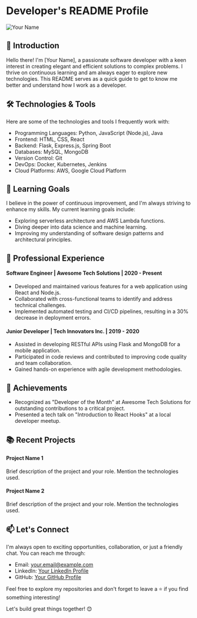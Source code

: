 # Developer's README Profile

![Your Name](https://your-image-url.com/your-image.png)

## 👋 Introduction

Hello there! I'm [Your Name], a passionate software developer with a keen interest in creating elegant and efficient solutions to complex problems. I thrive on continuous learning and am always eager to explore new technologies. This README serves as a quick guide to get to know me better and understand how I work as a developer.

## 🛠️ Technologies & Tools

Here are some of the technologies and tools I frequently work with:

- Programming Languages: Python, JavaScript (Node.js), Java
- Frontend: HTML, CSS, React
- Backend: Flask, Express.js, Spring Boot
- Databases: MySQL, MongoDB
- Version Control: Git
- DevOps: Docker, Kubernetes, Jenkins
- Cloud Platforms: AWS, Google Cloud Platform

## 🌱 Learning Goals

I believe in the power of continuous improvement, and I'm always striving to enhance my skills. My current learning goals include:

- Exploring serverless architecture and AWS Lambda functions.
- Diving deeper into data science and machine learning.
- Improving my understanding of software design patterns and architectural principles.

## 💼 Professional Experience

#### Software Engineer | Awesome Tech Solutions | 2020 - Present

- Developed and maintained various features for a web application using React and Node.js.
- Collaborated with cross-functional teams to identify and address technical challenges.
- Implemented automated testing and CI/CD pipelines, resulting in a 30% decrease in deployment errors.

#### Junior Developer | Tech Innovators Inc. | 2019 - 2020

- Assisted in developing RESTful APIs using Flask and MongoDB for a mobile application.
- Participated in code reviews and contributed to improving code quality and team collaboration.
- Gained hands-on experience with agile development methodologies.

## 🌟 Achievements

- Recognized as "Developer of the Month" at Awesome Tech Solutions for outstanding contributions to a critical project.
- Presented a tech talk on "Introduction to React Hooks" at a local developer meetup.

## 📚 Recent Projects

#### Project Name 1

Brief description of the project and your role. Mention the technologies used.

#### Project Name 2

Brief description of the project and your role. Mention the technologies used.

## 📫 Let's Connect

I'm always open to exciting opportunities, collaboration, or just a friendly chat. You can reach me through:

- Email: your.email@example.com
- LinkedIn: [Your LinkedIn Profile](https://www.linkedin.com/in/your-linkedin-profile)
- GitHub: [Your GitHub Profile](https://github.com/your-github-username)

Feel free to explore my repositories and don't forget to leave a ⭐️ if you find something interesting!

Let's build great things together! 😊
